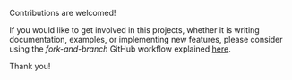 Contributions are welcomed!

If you would like to get involved in this projects, whether it is writing documentation, examples, or implementing new features,
please consider using the *fork-and-branch* GitHub workflow explained [here](http://blog.scottlowe.org/2015/01/27/using-fork-branch-git-workflow/).

Thank you!
